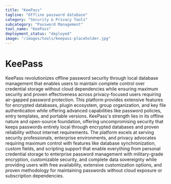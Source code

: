 ```yaml
---
title: "KeePass"
tagline: "Offline password database"
category: "Security & Privacy Tools"
subcategory: "Password Management"
tool_name: "KeePass"
deployment_status: "deployed"
image: "/images/tools/keepass-placeholder.jpg"
---
```


# KeePass

KeePass revolutionizes offline password security through local database management that enables users to maintain complete control over credential storage without cloud dependencies while ensuring maximum security and proven effectiveness across privacy-focused users requiring air-gapped password protection. This platform provides extensive features for encrypted databases, plugin ecosystem, group organization, and key file authentication while offering advanced capabilities like password policies, entry templates, and portable versions. KeePass's strength lies in its offline nature and open-source foundation, offering uncompromising security that keeps passwords entirely local through encrypted databases and proven reliability without internet requirements. The platform excels at serving security professionals, enterprise environments, and privacy advocates requiring maximum control with features like database synchronization, custom fields, and scripting support that enable everything from personal credential storage to enterprise password management with military-grade encryption, customizable security, and complete data sovereignty while providing users with free availability, extensive customization options, and proven methodology for maintaining passwords without cloud exposure or subscription dependencies.